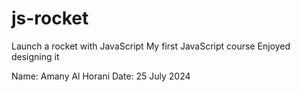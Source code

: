 # js-rocket
Launch a rocket with JavaScript
My first JavaScript course
Enjoyed designing it

Name: Amany Al Horani
Date: 25 July 2024
